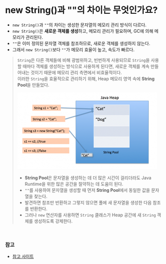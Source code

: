 # new String()과 ""의 차이는 무엇인가요?

- `new String()`과 `""`의 차이는 생성한 문자열의 메모리 관리 방식이 다르다.
- `new String()`은 **새로운 객체를 생성**하고, 메모리 관리가 필요하며, GC에 의해 메모리가 관리된다.
- `""`은 이미 정의된 문자열 객체를 참조하므로, 새로운 객체를 생성하지 않는다.
- 그래서 `new String()`보다 `""`가 메모리 효율이 높고, 속도가 빠르다.

> `String`은 다른 객체들에 비해 광범위하고, 빈번하게 사용되므로 `String`을 사용할 때마다 객체를 생성하는 방식으로 사용하게 된다면, 새로운 객체를
> 계속 만들어내는 것이기 때문에 메모리 관리 측면에서 비효율적이다.<br>
> 이러한 `String`을 효율적으로 관리하기 위해, Heap 메모리 영역 속에 **String Pool**을 만들었다.
> 
> ![img_1.png](img_1.png)
> - **String Pool**은 문자열을 생성하는 데 더 많은 시간이 걸리더라도 Java Runtime을 위한 많은 공간을 절약하는 데 도움이 된다.
> - `""`를 사용하여 문자열을 생성할 때 먼저 **String Pool**에서 동일한 값을 문자열을 찾는다.
> - 발견하면 참조만 반환하고 그렇지 않으면 풀에 새 문자열을 생성한 다음 참조를 반환한다.
> - 그러나 `new` 연산자를 사용하면 `String` 클래스가 Heap 공간에 새 `String` 객체를 생성하도록 강제한다.

<br>

### 참고
- [참고 사이트](https://www.digitalocean.com/community/tutorials/what-is-java-string-pool)